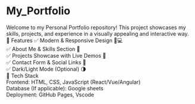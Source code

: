 # My_Portfolio
Welcome to my Personal Portfolio repository! This project showcases my skills, projects, and experience in a visually appealing and interactive way.
<br>
🔹 Features
✅ Modern & Responsive Design 📱💻<br>
✅ About Me & Skills Section 🎯<br>
✅ Projects Showcase with Live Demos 🚀<br>
✅ Contact Form & Social Links 📩<br>
✅ Dark/Light Mode (Optional) 🌗<br>
🔧 Tech Stack<br>
Frontend: HTML, CSS, JavaScript (React/Vue/Angular)<br>
Database (If applicable): Google sheets<br>
Deployment: GitHub Pages, Vscode<br>
